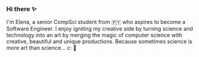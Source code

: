 ### Hi there ✨

I'm Elena, a senior CompSci student from 🇵🇾 who aspires to become a Software Engineer. I enjoy igniting my creative side by turning science and technology into an art by merging the magic of computer science with creative, beautiful and unique productions. Because sometimes science is more art than science... c: 🤟



<!--
**elenazavala/elenazavala** is a ✨ _special_ ✨ repository because its `README.md` (this file) appears on your GitHub profile.
I think that art is an essential investment in STEM and innovation, and I have always had a passion/interest for creative practices such as the film and video game industry, digital art, paintings, dance, music and architecture. 

Currently trying to find new ways to crossover my creative skills  with my love for technology, research and science.

and unique artistic productions

Here are some ideas to get you started:

- 🔭 I’m currently working on ...
- 🌱 I’m currently learning ...
- 👯 I’m looking to collaborate on ...
- 🤔 I’m looking for help with ...
- 💬 Ask me about ...
- 📫 How to reach me: ...
- 😄 Pronouns: ...
- ⚡ Fun fact: ...
-->
